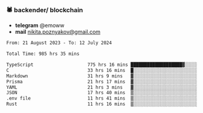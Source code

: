 ### 🕷 backender/ blockchain
- **telegram** @emoww
- **mail** nikita.poznyakov@gmail.com

<!--START_SECTION:waka-->

```txt
From: 21 August 2023 - To: 12 July 2024

Total Time: 985 hrs 35 mins

TypeScript                    775 hrs 16 mins ███████████████████▓░░░░░   78.64 %
C                             33 hrs 16 mins  █░░░░░░░░░░░░░░░░░░░░░░░░   03.37 %
Markdown                      31 hrs 9 mins   ▓░░░░░░░░░░░░░░░░░░░░░░░░   03.16 %
Prisma                        21 hrs 17 mins  ▓░░░░░░░░░░░░░░░░░░░░░░░░   02.16 %
YAML                          21 hrs 3 mins   ▓░░░░░░░░░░░░░░░░░░░░░░░░   02.14 %
JSON                          17 hrs 40 mins  ▒░░░░░░░░░░░░░░░░░░░░░░░░   01.79 %
.env file                     11 hrs 41 mins  ▒░░░░░░░░░░░░░░░░░░░░░░░░   01.19 %
Rust                          11 hrs 16 mins  ▒░░░░░░░░░░░░░░░░░░░░░░░░   01.14 %
```

<!--END_SECTION:waka-->




